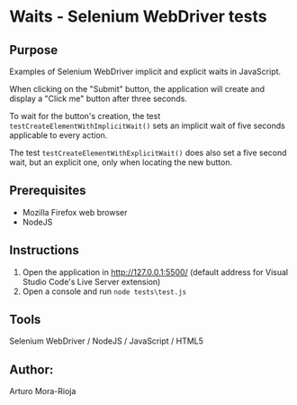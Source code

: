 # Waits - Selenium WebDriver tests

## Purpose
Examples of Selenium WebDriver implicit and explicit waits in JavaScript.

When clicking on the "Submit" button, the application will create and display a "Click me" button after three seconds.

To wait for the button's creation, the test `testCreateElementWithImplicitWait()` sets an implicit wait of five seconds applicable to every action.

The test `testCreateElementWithExplicitWait()` does also set a five second wait, but an explicit one, only when locating the new button.

## Prerequisites
- Mozilla Firefox web browser
- NodeJS

## Instructions
1. Open the application in http://127.0.0.1:5500/ (default address for Visual Studio Code's Live Server extension)
2. Open a console and run `node tests\test.js`

## Tools
Selenium WebDriver / NodeJS / JavaScript / HTML5

## Author:
Arturo Mora-Rioja
